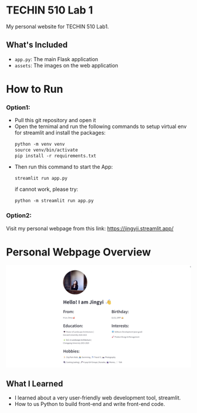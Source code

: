 # TECHIN 510 Lab 1

My personal website for TECHIN 510 Lab1.

## What's Included

- `app.py`: The main Flask application
- `assets`: The images on the web application


# How to Run
### Option1:
- Pull this git repository and open it
- Open the ternimal and run the following commands to setup virtual env for streamlit and install the packages:
  ```
  python -m venv venv
  source venv/bin/activate
  pip install -r requirements.txt
  ```
- Then run this command to start the App:
  ```
  streamlit run app.py
  ```
  if cannot work, please try:
  ```
  python -m streamlit run app.py
  ```
### Option2:
Visit my personal webpage from this link:
https://jingyii.streamlit.app/

# Personal Webpage Overview
![Alt text](assets/web_preview.png)

## What I Learned
- I learned about a very user-friendly web development tool, streamlit.
- How to us Python to build front-end and write front-end code.
